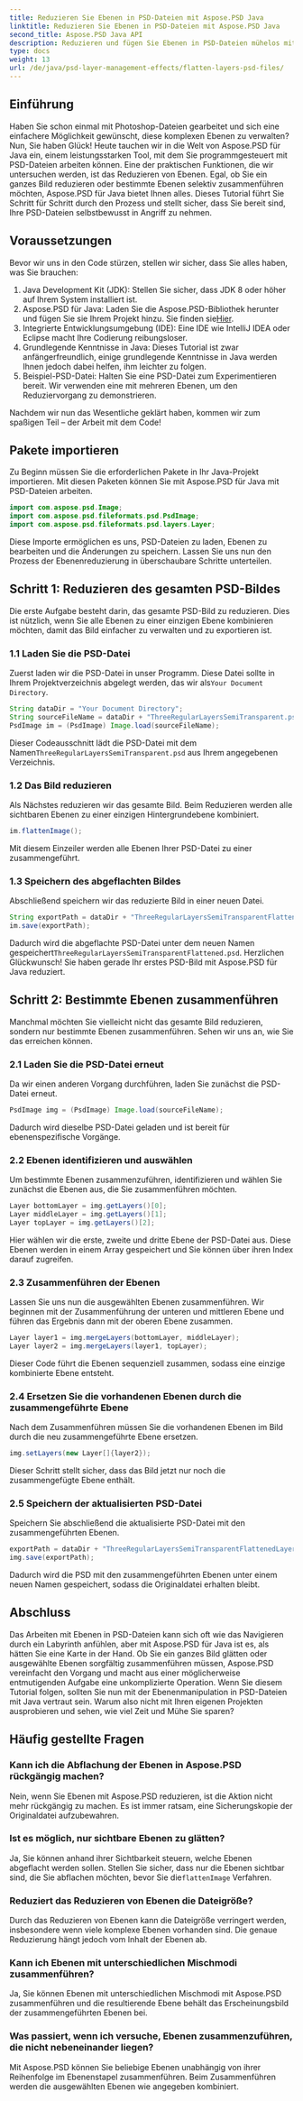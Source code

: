```yaml
---
title: Reduzieren Sie Ebenen in PSD-Dateien mit Aspose.PSD Java
linktitle: Reduzieren Sie Ebenen in PSD-Dateien mit Aspose.PSD Java
second_title: Aspose.PSD Java API
description: Reduzieren und fügen Sie Ebenen in PSD-Dateien mühelos mit Aspose.PSD für Java zusammen. Folgen Sie dieser Schritt-für-Schritt-Anleitung, um Ihre PSD-Dateiverwaltung zu vereinfachen.
type: docs
weight: 13
url: /de/java/psd-layer-management-effects/flatten-layers-psd-files/
---
```

## Einführung

Haben Sie schon einmal mit Photoshop-Dateien gearbeitet und sich eine einfachere Möglichkeit gewünscht, diese komplexen Ebenen zu verwalten? Nun, Sie haben Glück! Heute tauchen wir in die Welt von Aspose.PSD für Java ein, einem leistungsstarken Tool, mit dem Sie programmgesteuert mit PSD-Dateien arbeiten können. Eine der praktischen Funktionen, die wir untersuchen werden, ist das Reduzieren von Ebenen. Egal, ob Sie ein ganzes Bild reduzieren oder bestimmte Ebenen selektiv zusammenführen möchten, Aspose.PSD für Java bietet Ihnen alles. Dieses Tutorial führt Sie Schritt für Schritt durch den Prozess und stellt sicher, dass Sie bereit sind, Ihre PSD-Dateien selbstbewusst in Angriff zu nehmen.

## Voraussetzungen

Bevor wir uns in den Code stürzen, stellen wir sicher, dass Sie alles haben, was Sie brauchen:

1. Java Development Kit (JDK): Stellen Sie sicher, dass JDK 8 oder höher auf Ihrem System installiert ist.
2.  Aspose.PSD für Java: Laden Sie die Aspose.PSD-Bibliothek herunter und fügen Sie sie Ihrem Projekt hinzu. Sie finden sie[Hier](https://releases.aspose.com/psd/java/).
3. Integrierte Entwicklungsumgebung (IDE): Eine IDE wie IntelliJ IDEA oder Eclipse macht Ihre Codierung reibungsloser.
4. Grundlegende Kenntnisse in Java: Dieses Tutorial ist zwar anfängerfreundlich, einige grundlegende Kenntnisse in Java werden Ihnen jedoch dabei helfen, ihm leichter zu folgen.
5. Beispiel-PSD-Datei: Halten Sie eine PSD-Datei zum Experimentieren bereit. Wir verwenden eine mit mehreren Ebenen, um den Reduziervorgang zu demonstrieren.

Nachdem wir nun das Wesentliche geklärt haben, kommen wir zum spaßigen Teil – der Arbeit mit dem Code!

## Pakete importieren

Zu Beginn müssen Sie die erforderlichen Pakete in Ihr Java-Projekt importieren. Mit diesen Paketen können Sie mit Aspose.PSD für Java mit PSD-Dateien arbeiten.

```java
import com.aspose.psd.Image;
import com.aspose.psd.fileformats.psd.PsdImage;
import com.aspose.psd.fileformats.psd.layers.Layer;
```

Diese Importe ermöglichen es uns, PSD-Dateien zu laden, Ebenen zu bearbeiten und die Änderungen zu speichern. Lassen Sie uns nun den Prozess der Ebenenreduzierung in überschaubare Schritte unterteilen.

## Schritt 1: Reduzieren des gesamten PSD-Bildes

Die erste Aufgabe besteht darin, das gesamte PSD-Bild zu reduzieren. Dies ist nützlich, wenn Sie alle Ebenen zu einer einzigen Ebene kombinieren möchten, damit das Bild einfacher zu verwalten und zu exportieren ist.

### 1.1 Laden Sie die PSD-Datei

 Zuerst laden wir die PSD-Datei in unser Programm. Diese Datei sollte in Ihrem Projektverzeichnis abgelegt werden, das wir als`Your Document Directory`.

```java
String dataDir = "Your Document Directory";
String sourceFileName = dataDir + "ThreeRegularLayersSemiTransparent.psd";
PsdImage im = (PsdImage) Image.load(sourceFileName);
```

Dieser Codeausschnitt lädt die PSD-Datei mit dem Namen`ThreeRegularLayersSemiTransparent.psd` aus Ihrem angegebenen Verzeichnis.

### 1.2 Das Bild reduzieren

Als Nächstes reduzieren wir das gesamte Bild. Beim Reduzieren werden alle sichtbaren Ebenen zu einer einzigen Hintergrundebene kombiniert.

```java
im.flattenImage();
```

Mit diesem Einzeiler werden alle Ebenen Ihrer PSD-Datei zu einer zusammengeführt.

### 1.3 Speichern des abgeflachten Bildes

Abschließend speichern wir das reduzierte Bild in einer neuen Datei.

```java
String exportPath = dataDir + "ThreeRegularLayersSemiTransparentFlattened.psd";
im.save(exportPath);
```

 Dadurch wird die abgeflachte PSD-Datei unter dem neuen Namen gespeichert`ThreeRegularLayersSemiTransparentFlattened.psd`. Herzlichen Glückwunsch! Sie haben gerade Ihr erstes PSD-Bild mit Aspose.PSD für Java reduziert.

## Schritt 2: Bestimmte Ebenen zusammenführen

Manchmal möchten Sie vielleicht nicht das gesamte Bild reduzieren, sondern nur bestimmte Ebenen zusammenführen. Sehen wir uns an, wie Sie das erreichen können.

### 2.1 Laden Sie die PSD-Datei erneut

Da wir einen anderen Vorgang durchführen, laden Sie zunächst die PSD-Datei erneut.

```java
PsdImage img = (PsdImage) Image.load(sourceFileName);
```

Dadurch wird dieselbe PSD-Datei geladen und ist bereit für ebenenspezifische Vorgänge.

### 2.2 Ebenen identifizieren und auswählen

Um bestimmte Ebenen zusammenzuführen, identifizieren und wählen Sie zunächst die Ebenen aus, die Sie zusammenführen möchten.

```java
Layer bottomLayer = img.getLayers()[0];
Layer middleLayer = img.getLayers()[1];
Layer topLayer = img.getLayers()[2];
```

Hier wählen wir die erste, zweite und dritte Ebene der PSD-Datei aus. Diese Ebenen werden in einem Array gespeichert und Sie können über ihren Index darauf zugreifen.

### 2.3 Zusammenführen der Ebenen

Lassen Sie uns nun die ausgewählten Ebenen zusammenführen. Wir beginnen mit der Zusammenführung der unteren und mittleren Ebene und führen das Ergebnis dann mit der oberen Ebene zusammen.

```java
Layer layer1 = img.mergeLayers(bottomLayer, middleLayer);
Layer layer2 = img.mergeLayers(layer1, topLayer);
```

Dieser Code führt die Ebenen sequenziell zusammen, sodass eine einzige kombinierte Ebene entsteht.

### 2.4 Ersetzen Sie die vorhandenen Ebenen durch die zusammengeführte Ebene

Nach dem Zusammenführen müssen Sie die vorhandenen Ebenen im Bild durch die neu zusammengeführte Ebene ersetzen.

```java
img.setLayers(new Layer[]{layer2});
```

Dieser Schritt stellt sicher, dass das Bild jetzt nur noch die zusammengefügte Ebene enthält.

### 2.5 Speichern der aktualisierten PSD-Datei

Speichern Sie abschließend die aktualisierte PSD-Datei mit den zusammengeführten Ebenen.

```java
exportPath = dataDir + "ThreeRegularLayersSemiTransparentFlattenedLayerByLayer.psd";
img.save(exportPath);
```

Dadurch wird die PSD mit den zusammengeführten Ebenen unter einem neuen Namen gespeichert, sodass die Originaldatei erhalten bleibt.

## Abschluss

Das Arbeiten mit Ebenen in PSD-Dateien kann sich oft wie das Navigieren durch ein Labyrinth anfühlen, aber mit Aspose.PSD für Java ist es, als hätten Sie eine Karte in der Hand. Ob Sie ein ganzes Bild glätten oder ausgewählte Ebenen sorgfältig zusammenführen müssen, Aspose.PSD vereinfacht den Vorgang und macht aus einer möglicherweise entmutigenden Aufgabe eine unkomplizierte Operation. Wenn Sie diesem Tutorial folgen, sollten Sie nun mit der Ebenenmanipulation in PSD-Dateien mit Java vertraut sein. Warum also nicht mit Ihren eigenen Projekten ausprobieren und sehen, wie viel Zeit und Mühe Sie sparen?

## Häufig gestellte Fragen

### Kann ich die Abflachung der Ebenen in Aspose.PSD rückgängig machen?  
Nein, wenn Sie Ebenen mit Aspose.PSD reduzieren, ist die Aktion nicht mehr rückgängig zu machen. Es ist immer ratsam, eine Sicherungskopie der Originaldatei aufzubewahren.

### Ist es möglich, nur sichtbare Ebenen zu glätten?  
 Ja, Sie können anhand ihrer Sichtbarkeit steuern, welche Ebenen abgeflacht werden sollen. Stellen Sie sicher, dass nur die Ebenen sichtbar sind, die Sie abflachen möchten, bevor Sie die`flattenImage` Verfahren.

### Reduziert das Reduzieren von Ebenen die Dateigröße?  
Durch das Reduzieren von Ebenen kann die Dateigröße verringert werden, insbesondere wenn viele komplexe Ebenen vorhanden sind. Die genaue Reduzierung hängt jedoch vom Inhalt der Ebenen ab.

### Kann ich Ebenen mit unterschiedlichen Mischmodi zusammenführen?  
Ja, Sie können Ebenen mit unterschiedlichen Mischmodi mit Aspose.PSD zusammenführen und die resultierende Ebene behält das Erscheinungsbild der zusammengeführten Ebenen bei.

### Was passiert, wenn ich versuche, Ebenen zusammenzuführen, die nicht nebeneinander liegen?  
Mit Aspose.PSD können Sie beliebige Ebenen unabhängig von ihrer Reihenfolge im Ebenenstapel zusammenführen. Beim Zusammenführen werden die ausgewählten Ebenen wie angegeben kombiniert.